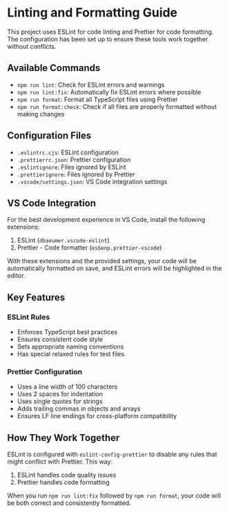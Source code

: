 # Linting and Formatting Guide

This project uses ESLint for code linting and Prettier for code formatting. The configuration has been set up to ensure these tools work together without conflicts.

## Available Commands

- `npm run lint`: Check for ESLint errors and warnings
- `npm run lint:fix`: Automatically fix ESLint errors where possible
- `npm run format`: Format all TypeScript files using Prettier
- `npm run format:check`: Check if all files are properly formatted without making changes

## Configuration Files

- `.eslintrc.cjs`: ESLint configuration
- `.prettierrc.json`: Prettier configuration
- `.eslintignore`: Files ignored by ESLint
- `.prettierignore`: Files ignored by Prettier
- `.vscode/settings.json`: VS Code integration settings

## VS Code Integration

For the best development experience in VS Code, install the following extensions:

1. ESLint (`dbaeumer.vscode-eslint`)
2. Prettier - Code formatter (`esbenp.prettier-vscode`)

With these extensions and the provided settings, your code will be automatically formatted on save, and ESLint errors will be highlighted in the editor.

## Key Features

### ESLint Rules

- Enforces TypeScript best practices
- Ensures consistent code style
- Sets appropriate naming conventions
- Has special relaxed rules for test files

### Prettier Configuration

- Uses a line width of 100 characters
- Uses 2 spaces for indentation
- Uses single quotes for strings
- Adds trailing commas in objects and arrays
- Ensures LF line endings for cross-platform compatibility

## How They Work Together

ESLint is configured with `eslint-config-prettier` to disable any rules that might conflict with Prettier. This way:

1. ESLint handles code quality issues
2. Prettier handles code formatting

When you run `npm run lint:fix` followed by `npm run format`, your code will be both correct and consistently formatted. 